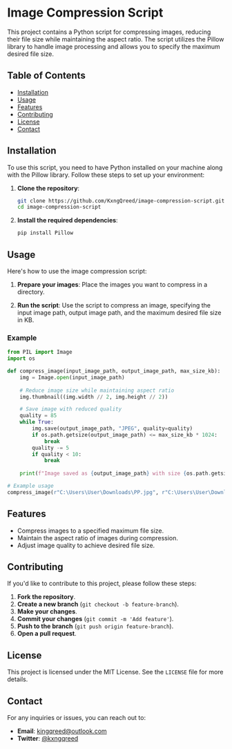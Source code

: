 # Image Compression Script

This project contains a Python script for compressing images, reducing their file size while maintaining the aspect ratio. The script utilizes the Pillow library to handle image processing and allows you to specify the maximum desired file size.

## Table of Contents

- [Installation](#installation)
- [Usage](#usage)
- [Features](#features)
- [Contributing](#contributing)
- [License](#license)
- [Contact](#contact)

## Installation

To use this script, you need to have Python installed on your machine along with the Pillow library. Follow these steps to set up your environment:

1. **Clone the repository**:
   ```bash
   git clone https://github.com/KxngQreed/image-compression-script.git
   cd image-compression-script
   ```

2. **Install the required dependencies**:
   ```bash
   pip install Pillow
   ```

## Usage

Here's how to use the image compression script:

1. **Prepare your images**: Place the images you want to compress in a directory.

2. **Run the script**: Use the script to compress an image, specifying the input image path, output image path, and the maximum desired file size in KB.

### Example

```python
from PIL import Image
import os

def compress_image(input_image_path, output_image_path, max_size_kb):
    img = Image.open(input_image_path)
    
    # Reduce image size while maintaining aspect ratio
    img.thumbnail((img.width // 2, img.height // 2))

    # Save image with reduced quality
    quality = 85
    while True:
        img.save(output_image_path, "JPEG", quality=quality)
        if os.path.getsize(output_image_path) <= max_size_kb * 1024:
            break
        quality -= 5
        if quality < 10:
            break
    
    print(f"Image saved as {output_image_path} with size {os.path.getsize(output_image_path) / 1024:.2f} KB")

# Example usage
compress_image(r"C:\Users\User\Downloads\PP.jpg", r"C:\Users\User\Downloads\PPOutput.jpg", 250)
```

## Features

- Compress images to a specified maximum file size.
- Maintain the aspect ratio of images during compression.
- Adjust image quality to achieve desired file size.

## Contributing

If you'd like to contribute to this project, please follow these steps:

1. **Fork the repository**.
2. **Create a new branch** (`git checkout -b feature-branch`).
3. **Make your changes**.
4. **Commit your changes** (`git commit -m 'Add feature'`).
5. **Push to the branch** (`git push origin feature-branch`).
6. **Open a pull request**.

## License

This project is licensed under the MIT License. See the `LICENSE` file for more details.

## Contact

For any inquiries or issues, you can reach out to:
- **Email**: kingqreed@outlook.com
- **Twitter**: [@kxngqreed](https://twitter.com/kxngqreed)
